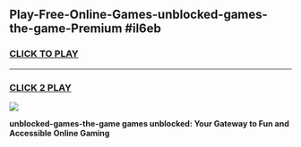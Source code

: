 
## Play-Free-Online-Games-unblocked-games-the-game-Premium #il6eb
<h3>
<a href="https://premium.freeplayer.one?title=unblocked-games-the-game&ref=8M">CLICK TO PLAY</a></h3>
<hr>

<h3>
<a href="https://premium.freeplayer.one?title=unblocked-games-the-game&ref=8M">CLICK 2 PLAY</a>
  
</h3>

<a href="https://premium.freeplayer.one?title=unblocked-games-the-game&ref=8M"><img src="https://clearcache.store/games.png"></a>


**unblocked-games-the-game games unblocked: Your Gateway to Fun and Accessible Online Gaming**
